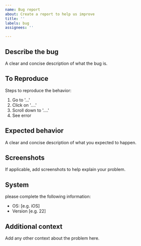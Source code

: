 ```yaml
---
name: Bug report
about: Create a report to help us improve
title: ''
labels: bug
assignees: ''

---
```


## Describe the bug

A clear and concise description of what the bug is.

## To Reproduce

Steps to reproduce the behavior:

1. Go to '...'
2. Click on '....'
3. Scroll down to '....'
4. See error

## Expected behavior

A clear and concise description of what you expected to happen.

## Screenshots

If applicable, add screenshots to help explain your problem.

## System

please complete the following information:

- OS: [e.g. iOS]
- Version [e.g. 22]

## Additional context

Add any other context about the problem here.
